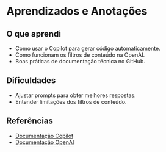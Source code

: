 # Aprendizados e Anotações

## O que aprendi
- Como usar o Copilot para gerar código automaticamente.
- Como funcionam os filtros de conteúdo na OpenAI.
- Boas práticas de documentação técnica no GitHub.

## Dificuldades
- Ajustar prompts para obter melhores respostas.
- Entender limitações dos filtros de conteúdo.

## Referências
- [Documentação Copilot](https://docs.github.com/copilot)
- [Documentação OpenAI](https://learn.microsoft.com/azure/ai-services/openai/)
